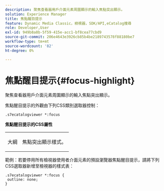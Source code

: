 ```yaml
---
description: 聚焦查看器用戶介面元素周圍顯示的輸入焦點突出顯示。
solution: Experience Manager
title: 焦點醒目提示
feature: Dynamic Media Classic，檢視器，SDK/API,eCatalog搜尋
role: Developer,User
exl-id: 949b8a8b-5f59-415e-acc1-bf8cea77cbd9
source-git-commit: 206e4643e3926cb85b4be2189743578f88180be7
workflow-type: tm+mt
source-wordcount: '82'
ht-degree: 0%

---
```


# 焦點醒目提示{#focus-highlight}

聚焦查看器用戶介面元素周圍顯示的輸入焦點突出顯示。

<!--<a id="section_E8B3D0BF9FF548F188F717D6EA65EC32"></a>-->

焦點醒目提示的外觀由下列CSS類別選取器控制：

```
.s7ecatalogviewer *:focus
```

**焦點醒目提示的CSS屬性**

<table id="table_C48C56E696304C9BAFEE71BA9EA9A174"> 
 <tbody> 
  <tr> 
   <td colname="col1"> <p> <span class="codeph"> 大綱  </span> </p> </td> 
   <td colname="col2"> <p> 焦點突出顯示樣式。 </p> </td> 
  </tr> 
 </tbody> 
</table>

範例：若要停用所有檢視器使用者介面元素的預設瀏覽器焦點醒目提示，請將下列CSS選取器新增至檢視器的樣式表：

```
.s7ecatalogviewer *:focus { 
 outline: none; 
}
```
